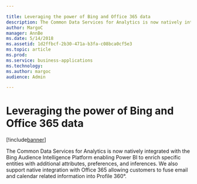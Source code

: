```yaml
---

title: Leveraging the power of Bing and Office 365 data
description: The Common Data Services for Analytics is now natively integrated with the Bing Audience Intelligence Platform enabling Power BI to enrich specific entities with additional attributes, preferences, and inferences.
author: MargoC
manager: AnnBe
ms.date: 5/14/2018
ms.assetid: 1d2ffbcf-2b30-471a-b3fa-c08bca0cf5e3
ms.topic: article
ms.prod: 
ms.service: business-applications
ms.technology: 
ms.author: margoc
audience: Admin

---
```

#  Leveraging the power of Bing and Office 365 data


[!include[banner](../../../includes/banner.md)]

The Common Data Services for Analytics is now natively integrated with the Bing
Audience Intelligence Platform enabling Power BI to enrich specific entities
with additional attributes, preferences, and inferences. We also support native
integration with Office 365 allowing customers to fuse email and calendar
related information into Profile 360°.
